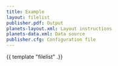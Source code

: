 ```yaml
---
title: Example
layout: filelist
publisher.pdf: Output
planets-layout.xml: Layout instructions
planets-data.xml: Data source
publisher.cfg: Configuration file
---
```


{{ template "filelist" .}}


